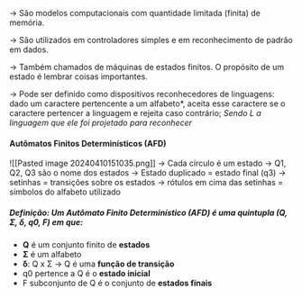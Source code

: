 -> São modelos computacionais com quantidade limitada (finita) de memória.

-> São utilizados em controladores simples e em reconhecimento de padrão em dados.

-> Também chamados de  máquinas de estados finitos. 
O propósito de um estado é lembrar coisas importantes. 

-> Pode ser definido como dispositivos reconhecedores de linguagens: dado um caractere pertencente a um alfabeto*, aceita esse caractere se o caractere pertencer a linguagem e rejeita caso contrário; 
*Sendo L a linguagem que ele foi projetado para reconhecer*

#### Autômatos Finitos Determinísticos (AFD)
![[Pasted image 20240410151035.png]]
-> Cada círculo é um estado
-> Q1, Q2, Q3 são o nome dos estados
-> Estado duplicado = estado final (q3)
-> setinhas = transições sobre os estados
-> rótulos em cima das setinhas = símbolos do alfabeto utilizado
##### Definição: Um Autômato Finito Determinístico (AFD) é uma quintupla (Q, **Σ**, δ, q0, F) em que:
- **Q** é um conjunto finito de **estados**
- **Σ** é um alfabeto
- **δ**: Q x Σ -> Q é uma **função de transição**
- q0 pertence a Q é o **estado inicial**
- F subconjunto de Q é o conjunto de **estados finais**